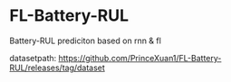 # FL-Battery-RUL
Battery-RUL prediciton based on rnn &amp; fl


datasetpath: https://github.com/PrinceXuan1/FL-Battery-RUL/releases/tag/dataset
